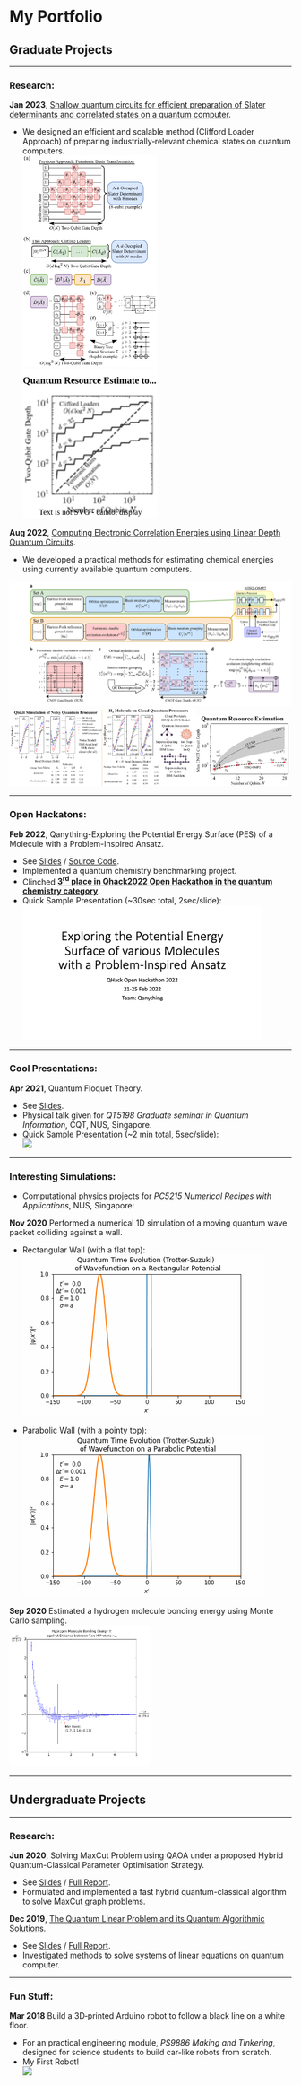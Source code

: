 #  My Portfolio

## Graduate Projects

---

### Research:

**Jan 2023**, [Shallow quantum circuits for efficient preparation of Slater determinants and correlated states on a quantum computer](https://arxiv.org/abs/2301.07477).
- We designed an efficient and scalable method (Clifford Loader Approach) of preparing industrially‑relevant chemical states on quantum computers.<br>
<img src="https://github.com/cheechonghian/about_me/blob/main/1_phd/3_research/2_shallow/fig1.svg" width=50% height=50%> <img src="https://github.com/cheechonghian/about_me/blob/main/1_phd/3_research/2_shallow/fig2.svg" width=50% height=50%>

**Aug 2022**, [Computing Electronic Correlation Energies using Linear Depth Quantum Circuits](http://arxiv.org/abs/2207.03949).
- We developed a practical methods for estimating chemical energies using currently available quantum computers.<br>
<img src="https://github.com/cheechonghian/about_me/blob/main/1_phd/3_research/1_linear/background.svg" width=100% height=100%> 
<img src="https://github.com/cheechonghian/about_me/blob/main/1_phd/3_research/1_linear/result1.svg" width=33% height=33%><img src="https://github.com/cheechonghian/about_me/blob/main/1_phd/3_research/1_linear/result2.svg" width=33% height=33%><img src="https://github.com/cheechonghian/about_me/blob/main/1_phd/3_research/1_linear/resource.svg" width=33% height=33%>

---

### Open Hackatons:

**Feb 2022**, Qanything-Exploring the Potential Energy Surface (PES) of a Molecule with a Problem-Inspired Ansatz.
- See [Slides](https://github.com/cheechonghian/Qanything_Chem_Project_Final/blob/main/Qanything%20Results%20Presentation.pdf) / [Source Code](https://github.com/cheechonghian/Qanything_Chem_Project_Final).
- Implemented a quantum chemistry benchmarking project.
- Clinched [**3<sup>rd</sup> place in Qhack2022 Open Hackathon in the quantum chemistry category**](https://medium.com/xanaduai/qhack-2022-cb5ad92573e2#:~:text=Qanything%20%E2%80%94%20Exploring%20the%20Potential%20Energy%20Surface%20(PES)%20of%20a%20Molecule%20with%20a%20Problem%2DInspired%20Ansatz).
- Quick Sample Presentation (~30sec total, 2sec/slide): <br>
![](https://github.com/cheechonghian/about_me/blob/main/1_phd/2_hack/Qanything_hack22.gif)

---

### Cool Presentations:

**Apr 2021**, Quantum Floquet Theory.
- See [Slides](https://github.com/cheechonghian/about_me/blob/main/1_phd/0_talks/Floquet.ppsx).
- Physical talk given for _QT5198 Graduate seminar in Quantum Information_, CQT, NUS, Singapore.
- Quick Sample Presentation (~2 min total, 5sec/slide):<br>
![](https://github.com/cheechonghian/about_me/blob/main/1_phd/0_talks/Floquet.gif)

---

### Interesting Simulations:

- Computational physics projects for _PC5215 Numerical Recipes with Applications_, NUS, Singapore:

**Nov 2020** Performed a numerical 1D simulation of a moving quantum wave packet colliding against a wall.
- Rectangular Wall (with a flat top):<br>
![](https://github.com/cheechonghian/about_me/blob/main/1_phd/1_mod/tunneling_rect.gif)

- Parabolic Wall (with a pointy top):<br>
![](https://github.com/cheechonghian/about_me/blob/main/1_phd/1_mod/tunneling_para.gif)

**Sep 2020** Estimated a hydrogen molecule bonding energy using Monte Carlo sampling. <br>
<img src="https://github.com/cheechonghian/about_me/blob/main/1_phd/1_mod/hydrogen_plot.png" width=50% height=50%>

---

## Undergraduate Projects

---

### Research:

**Jun 2020**, Solving MaxCut Problem using QAOA under a proposed Hybrid Quantum-Classical Parameter Optimisation Strategy. 
- See [Slides](https://github.com/cheechonghian/about_me/blob/main/0_undergrad/Internship%20Presentation.pdf) / [Full Report](https://github.com/cheechonghian/about_me/blob/main/0_undergrad/Internship%20Report.pdf).
- Formulated and implemented a fast hybrid quantum-classical algorithm to solve MaxCut graph problems.

**Dec 2019**, [The Quantum Linear Problem and its Quantum Algorithmic Solutions](https://dr.ntu.edu.sg/handle/10356/138662).
- See [Slides](https://github.com/cheechonghian/about_me/blob/main/0_undergrad/FYP%20Presentation.pdf) / [Full Report](https://github.com/cheechonghian/about_me/blob/main/0_undergrad/Final_Year_Project_Chee_Chong_Hian.pdf).
- Investigated methods to solve systems of linear equations on quantum computer.

---

### Fun Stuff:

**Mar 2018** Build a 3D‑printed Arduino robot to follow a black line on a white floor.
- For an practical engineering module, _PS9886 Making and Tinkering_, designed for science students to build car-like robots from scratch. 
- My First Robot!<br>
![](https://github.com/cheechonghian/about_me/blob/main/0_undergrad/my_first_robot.gif)